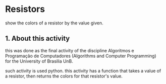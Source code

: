 # Resistors
show the colors of a resistor by the value given.

## 1. About this activity
this was done as the final activity of the discipline Algoritmos e Programação de Computadores (Algorithms and Computer Programming) for the University of Brasilia UnB.

such activity is used python. this activity has a function that takes a value of a resistor, then returns the colors for that resistor's value.
